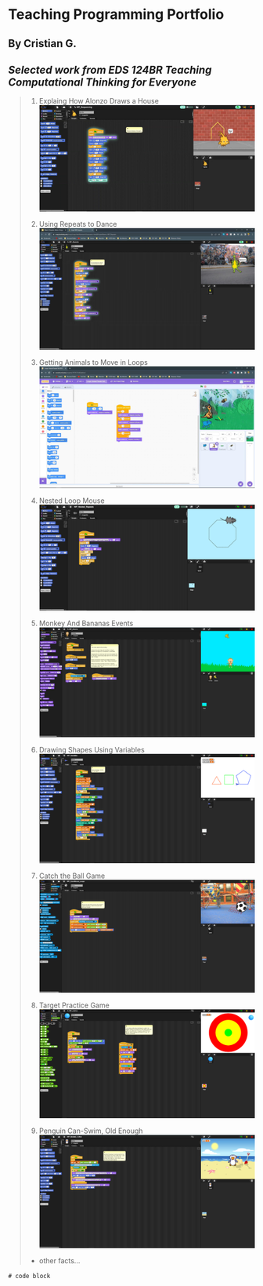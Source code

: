 # **Teaching Programming Portfolio**
## By Cristian G.
_**Selected work from EDS 124BR Teaching Computational Thinking for Everyone**_
---
> 1. Explaing How Alonzo Draws a House
> [![Alonzo Draws a House](EDS124BR-Vid-1-Thunmbnail.png)](https://youtu.be/tWW9FCE6wGY?si=NTRfDamZzI0V9IZH)
>
> 2. Using Repeats to Dance
> [![Dancing Guy](EDS124BR-Vid-2-Thumbnail.png)](https://youtu.be/QRnxHfHTsy8?si=mAwSgeTzyF7fvRuJ)
>
> 3. Getting Animals to Move in Loops
> [![Kangaroo, Grasshopper, Bee](EDS124BR-Vid-3-Thumbnail.png)](https://youtu.be/1g8zHfcfwtU)
> 4. Nested Loop Mouse
> [![Cheesed to Meet You](EDS124BR-Vid-4-Thumbnail.png)](https://youtu.be/Upe5gN-uqHs)
> 5. Monkey And Bananas Events
> [![Bananas 4 U?](EDS124BR-Vid-5-Thumbnail.png)](https://youtu.be/ZwcSJioktgA)
> 6. Drawing Shapes Using Variables
> [![Whip Me Into Shape](EDS124BR-Vid-6-Thumbnail.png)](https://youtu.be/cMLieQ4hPsg)
> 7. Catch the Ball Game
> [![Soccer Ball'n](EDS124BR-Vid-7-Thumbnail.png)](https://youtu.be/4C2vRCJmH7c)
> 8. Target Practice Game
> [![Cookie Clicker At Home](EDS124BR-Vid-8-Thumbnail.png)](https://youtu.be/JlipMr59kkU)
> 8. Penguin Can-Swim, Old Enough 
> [![Penguin Swim and Age](EDS124BR-Vid-9-Thumbnail.png)](https://youtu.be/gJBb68ismXQ)
> - other facts...

```
# code block 
```

